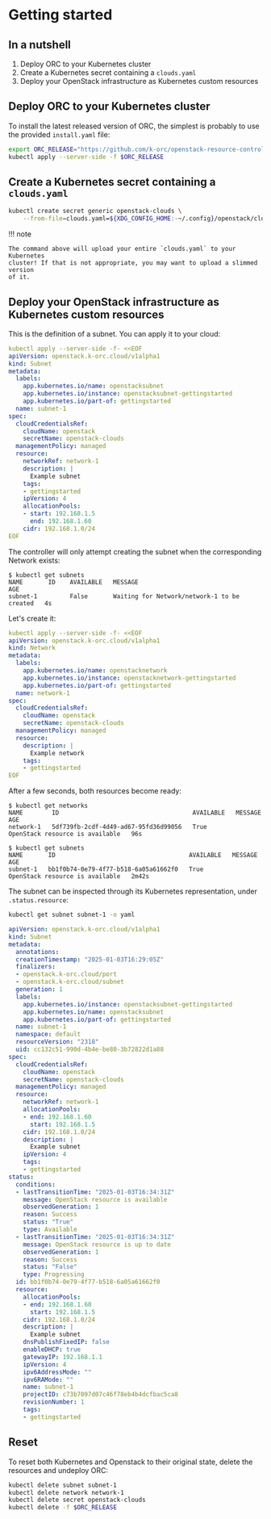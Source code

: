 # Getting started

## In a nutshell

1. Deploy ORC to your Kubernetes cluster
1. Create a Kubernetes secret containing a `clouds.yaml`
1. Deploy your OpenStack infrastructure as Kubernetes custom resources

## Deploy ORC to your Kubernetes cluster

To install the latest released version of ORC, the simplest is probably to use the provided `install.yaml` file:

```sh
export ORC_RELEASE="https://github.com/k-orc/openstack-resource-controller/releases/latest/download/install.yaml"
kubectl apply --server-side -f $ORC_RELEASE
```

## Create a Kubernetes secret containing a `clouds.yaml`

```sh
kubectl create secret generic openstack-clouds \
    --from-file=clouds.yaml=${XDG_CONFIG_HOME:-~/.config}/openstack/clouds.yaml
```

!!! note

    The command above will upload your entire `clouds.yaml` to your Kubernetes
    cluster! If that is not appropriate, you may want to upload a slimmed version
    of it.

## Deploy your OpenStack infrastructure as Kubernetes custom resources

This is the definition of a subnet. You can apply it to your cloud:

```yaml
kubectl apply --server-side -f- <<EOF
apiVersion: openstack.k-orc.cloud/v1alpha1
kind: Subnet
metadata:
  labels:
    app.kubernetes.io/name: openstacksubnet
    app.kubernetes.io/instance: openstacksubnet-gettingstarted
    app.kubernetes.io/part-of: gettingstarted
  name: subnet-1
spec:
  cloudCredentialsRef:
    cloudName: openstack
    secretName: openstack-clouds
  managementPolicy: managed
  resource:
    networkRef: network-1
    description: |
      Example subnet
    tags:
    - gettingstarted
    ipVersion: 4
    allocationPools:
    - start: 192.168.1.5
      end: 192.168.1.60
    cidr: 192.168.1.0/24
EOF
```

The controller will only attempt creating the subnet when the corresponding
Network exists:

```plaintext
$ kubectl get subnets
NAME       ID    AVAILABLE   MESSAGE                                       AGE
subnet-1         False       Waiting for Network/network-1 to be created   4s
```

Let's create it:

```yaml
kubectl apply --server-side -f- <<EOF
apiVersion: openstack.k-orc.cloud/v1alpha1
kind: Network
metadata:
  labels:
    app.kubernetes.io/name: openstacknetwork
    app.kubernetes.io/instance: openstacknetwork-gettingstarted
    app.kubernetes.io/part-of: gettingstarted
  name: network-1
spec:
  cloudCredentialsRef:
    cloudName: openstack
    secretName: openstack-clouds
  managementPolicy: managed
  resource:
    description: |
      Example network
    tags:
    - gettingstarted
EOF
```

After a few seconds, both resources become ready:

```plaintext
$ kubectl get networks
NAME        ID                                     AVAILABLE   MESSAGE                           AGE
network-1   5df739fb-2cdf-4d49-ad67-95fd36d99056   True        OpenStack resource is available   96s

$ kubectl get subnets
NAME       ID                                     AVAILABLE   MESSAGE                           AGE
subnet-1   bb1f0b74-0e79-4f77-b518-6a05a61662f0   True        OpenStack resource is available   2m42s
```

The subnet can be inspected through its Kubernetes representation, under
`.status.resource`:

```sh
kubectl get subnet subnet-1 -o yaml
```

```yaml
apiVersion: openstack.k-orc.cloud/v1alpha1
kind: Subnet
metadata:
  annotations:
  creationTimestamp: "2025-01-03T16:29:05Z"
  finalizers:
  - openstack.k-orc.cloud/port
  - openstack.k-orc.cloud/subnet
  generation: 1
  labels:
    app.kubernetes.io/instance: openstacksubnet-gettingstarted
    app.kubernetes.io/name: openstacksubnet
    app.kubernetes.io/part-of: gettingstarted
  name: subnet-1
  namespace: default
  resourceVersion: "2318"
  uid: cc132c51-990d-4b4e-be80-3b72822d1a88
spec:
  cloudCredentialsRef:
    cloudName: openstack
    secretName: openstack-clouds
  managementPolicy: managed
  resource:
    networkRef: network-1
    allocationPools:
    - end: 192.168.1.60
      start: 192.168.1.5
    cidr: 192.168.1.0/24
    description: |
      Example subnet
    ipVersion: 4
    tags:
    - gettingstarted
status:
  conditions:
  - lastTransitionTime: "2025-01-03T16:34:31Z"
    message: OpenStack resource is available
    observedGeneration: 1
    reason: Success
    status: "True"
    type: Available
  - lastTransitionTime: "2025-01-03T16:34:31Z"
    message: OpenStack resource is up to date
    observedGeneration: 1
    reason: Success
    status: "False"
    type: Progressing
  id: bb1f0b74-0e79-4f77-b518-6a05a61662f0
  resource:
    allocationPools:
    - end: 192.168.1.60
      start: 192.168.1.5
    cidr: 192.168.1.0/24
    description: |
      Example subnet
    dnsPublishFixedIP: false
    enableDHCP: true
    gatewayIP: 192.168.1.1
    ipVersion: 4
    ipv6AddressMode: ""
    ipv6RAMode: ""
    name: subnet-1
    projectID: c73b7097d07c46f78eb4b4dcfbac5ca8
    revisionNumber: 1
    tags:
    - gettingstarted
```

## Reset

To reset both Kubernetes and Openstack to their original state, delete the
resources and undeploy ORC:

```sh
kubectl delete subnet subnet-1
kubectl delete network network-1
kubectl delete secret openstack-clouds
kubectl delete -f $ORC_RELEASE
```
